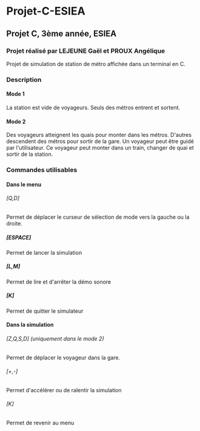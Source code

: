 # Projet-C-ESIEA
## Projet C, 3ème année, ESIEA
### Projet réalisé par LEJEUNE Gaël et PROUX Angélique
Projet de simulation de station de métro affichée dans un terminal en C.


### Description
#### Mode 1
La station est vide de voyageurs. Seuls des métros entrent et sortent.

#### Mode 2
Des voyageurs atteignent les quais pour monter dans les métros. D'autres descendent des métros pour sortir de la gare.
Un voyageur peut être guidé par l'utilisateur.
Ce voyageur peut monter dans un train, changer de quai et sortir de la station.




### Commandes utilisables
#### Dans le menu
###### [Q,D]
Permet de déplacer le curseur de sélection de mode vers la gauche ou la droite.
##### [ESPACE]
Permet de lancer la simulation
##### [L,M]
Permet de lire et d'arrêter la démo sonore
##### [K]
Permet de quitter le simulateur

#### Dans la simulation
###### [Z,Q,S,D] (uniquement dans le mode 2)
Permet de déplacer le voyageur dans la gare.
###### [+,-]
Permet d'accélérer ou de ralentir la simulation
###### [K]
Permet de revenir au menu
